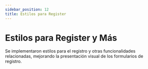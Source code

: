 ```yaml
---
sidebar_position: 12
title: Estilos para Register
---
```


# Estilos para Register y Más

Se implementaron estilos para el registro y otras funcionalidades relacionadas, mejorando la presentación visual de los formularios de registro.
